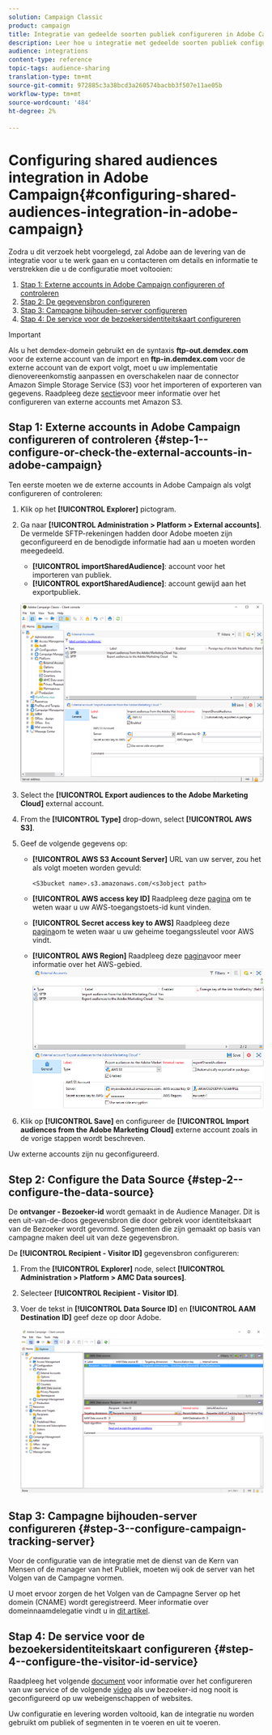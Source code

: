 ```yaml
---
solution: Campaign Classic
product: campaign
title: Integratie van gedeelde soorten publiek configureren in Adobe Campaign
description: Leer hoe u integratie met gedeelde soorten publiek configureert
audience: integrations
content-type: reference
topic-tags: audience-sharing
translation-type: tm+mt
source-git-commit: 972885c3a38bcd3a260574bacbb3f507e11ae05b
workflow-type: tm+mt
source-wordcount: '484'
ht-degree: 2%

---
```



# Configuring shared audiences integration in Adobe Campaign{#configuring-shared-audiences-integration-in-adobe-campaign}

Zodra u dit verzoek hebt voorgelegd, zal Adobe aan de levering van de integratie voor u te werk gaan en u contacteren om details en informatie te verstrekken die u de configuratie moet voltooien:

1. [Stap 1: Externe accounts in Adobe Campaign configureren of controleren](#step-1--configure-or-check-the-external-accounts-in-adobe-campaign)
1. [Stap 2: De gegevensbron configureren](#step-2--configure-the-data-source)
1. [Stap 3: Campagne bijhouden-server configureren](#step-3--configure-campaign-tracking-server)
1. [Stap 4: De service voor de bezoekersidentiteitskaart configureren](#step-4--configure-the-visitor-id-service)

>[!IMPORTANT]
>
>Als u het demdex-domein gebruikt en de syntaxis **ftp-out.demdex.com** voor de externe account van de import en **ftp-in.demdex.com** voor de externe account van de export volgt, moet u uw implementatie dienovereenkomstig aanpassen en overschakelen naar de connector Amazon Simple Storage Service (S3) voor het importeren of exporteren van gegevens. Raadpleeg deze [sectie](../../integrations/using/configuring-shared-audiences-integration-in-adobe-campaign.md#step-1--configure-or-check-the-external-accounts-in-adobe-campaign)voor meer informatie over het configureren van externe accounts met Amazon S3.

## Stap 1: Externe accounts in Adobe Campaign configureren of controleren {#step-1--configure-or-check-the-external-accounts-in-adobe-campaign}

Ten eerste moeten we de externe accounts in Adobe Campaign als volgt configureren of controleren:

1. Klik op het **[!UICONTROL Explorer]** pictogram.
1. Ga naar **[!UICONTROL Administration > Platform > External accounts]**. De vermelde SFTP-rekeningen hadden door Adobe moeten zijn geconfigureerd en de benodigde informatie had aan u moeten worden meegedeeld.

   * **[!UICONTROL importSharedAudience]**: account voor het importeren van publiek.
   * **[!UICONTROL exportSharedAudience]**: account gewijd aan het exportpubliek.

   ![](assets/aam_config_1.png)

1. Select the **[!UICONTROL Export audiences to the Adobe Marketing Cloud]** external account.

1. From the **[!UICONTROL Type]** drop-down, select **[!UICONTROL AWS S3]**.

1. Geef de volgende gegevens op:

   * **[!UICONTROL AWS S3 Account Server]**
URL van uw server, zou het als volgt moeten worden gevuld:

      ```
      <S3bucket name>.s3.amazonaws.com/<s3object path>
      ```

   * **[!UICONTROL AWS access key ID]**
Raadpleeg deze [pagina](https://docs.aws.amazon.com/general/latest/gr/aws-sec-cred-types.html#access-keys-and-secret-access-keys) om te weten waar u uw AWS-toegangstoets-id kunt vinden.

   * **[!UICONTROL Secret access key to AWS]**
Raadpleeg deze [pagina](https://aws.amazon.com/fr/blogs/security/wheres-my-secret-access-key/)om te weten waar u uw geheime toegangssleutel voor AWS vindt.

   * **[!UICONTROL AWS Region]**
Raadpleeg deze [pagina](https://aws.amazon.com/about-aws/global-infrastructure/regions_az/)voor meer informatie over het AWS-gebied.
   ![](assets/aam_config_2.png)

1. Klik op **[!UICONTROL Save]** en configureer de **[!UICONTROL Import audiences from the Adobe Marketing Cloud]** externe account zoals in de vorige stappen wordt beschreven.

Uw externe accounts zijn nu geconfigureerd.

## Step 2: Configure the Data Source {#step-2--configure-the-data-source}

De **ontvanger - Bezoeker-id** wordt gemaakt in de Audience Manager. Dit is een uit-van-de-doos gegevensbron die door gebrek voor identiteitskaart van de Bezoeker wordt gevormd. Segmenten die zijn gemaakt op basis van campagne maken deel uit van deze gegevensbron.

De **[!UICONTROL Recipient - Visitor ID]** gegevensbron configureren:

1. From the **[!UICONTROL Explorer]** node, select **[!UICONTROL Administration > Platform > AMC Data sources]**.
1. Selecteer **[!UICONTROL Recipient - Visitor ID]**.
1. Voer de tekst in **[!UICONTROL Data Source ID]** en **[!UICONTROL AAM Destination ID]** geef deze op door Adobe.

   ![](assets/aam_config_3.png)

## Stap 3: Campagne bijhouden-server configureren {#step-3--configure-campaign-tracking-server}

Voor de configuratie van de integratie met de dienst van de Kern van Mensen of de manager van het Publiek, moeten wij ook de server van het Volgen van de Campagne vormen.

U moet ervoor zorgen de het Volgen van de Campagne Server op het domein (CNAME) wordt geregistreerd. Meer informatie over domeinnaamdelegatie vindt u in [dit artikel](https://helpx.adobe.com/nl/campaign/kb/domain-name-delegation.html).

## Stap 4: De service voor de bezoekersidentiteitskaart configureren {#step-4--configure-the-visitor-id-service}

Raadpleeg het volgende [document](https://docs.adobe.com/content/help/en/id-service/using/implementation/setup-aam-analytics.html) voor informatie over het configureren van uw service of de volgende [video](https://helpx.adobe.com/marketing-cloud/how-to/email-marketing.html#step-two) als uw bezoeker-id nog nooit is geconfigureerd op uw webeigenschappen of websites.

Uw configuratie en levering worden voltooid, kan de integratie nu worden gebruikt om publiek of segmenten in te voeren en uit te voeren.
